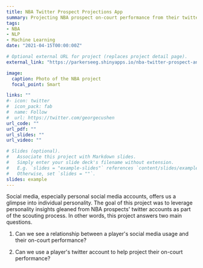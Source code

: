 ```yaml
---
title: NBA Twitter Prospect Projections App
summary: Projecting NBA prospect on-court performance from their twitter account information.
tags:
- NBA
- NLP
- Machine Learning
date: "2021-04-15T00:00:00Z"

# Optional external URL for project (replaces project detail page).
external_link: "https://parkerseeg.shinyapps.io/nba-twitter-prospect-analysis/"

image:
  caption: Photo of the NBA project
  focal_point: Smart

links: ""
#- icon: twitter
#  icon_pack: fab
#  name: Follow
#  url: https://twitter.com/georgecushen
url_code: ""
url_pdf: ""
url_slides: ""
url_video: ""

# Slides (optional).
#   Associate this project with Markdown slides.
#   Simply enter your slide deck's filename without extension.
#   E.g. `slides = "example-slides"` references `content/slides/example-slides.md`.
#   Otherwise, set `slides = ""`.
slides: example
---
```


Social media, especially personal social media accounts, offers us a glimpse into individual personality. The goal of this project was to leverage personality insights gleaned from NBA prospects' twitter accounts as part of the scouting process. In other words, this project answers two main questions.


1. Can we see a relationship between a player's social media usage and their on-court performance?


2. Can we use a player's twitter account to help project their on-court performance?
